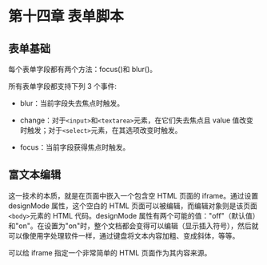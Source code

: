 # 第十四章 表单脚本

## 表单基础

每个表单字段都有两个方法：focus()和 blur()。

所有表单字段都支持下列 3 个事件:

- blur：当前字段失去焦点时触发。

- change：对于`<input>`和`<textarea>`元素，在它们失去焦点且 value 值改变时触发；对于`<select>`元素，在其选项改变时触发。

- focus：当前字段获得焦点时触发。

## 富文本编辑

这一技术的本质，就是在页面中嵌入一个包含空 HTML 页面的 iframe。通过设置 designMode 属性，这个空白的 HTML 页面可以被编辑，而编辑对象则是该页面`<body>`元素的 HTML 代码。designMode 属性有两个可能的值："off"（默认值）和"on"。在设置为"on"时，整个文档都会变得可以编辑（显示插入符号），然后就可以像使用字处理软件一样，通过键盘将文本内容加粗、变成斜体，等等。

可以给 iframe 指定一个非常简单的 HTML 页面作为其内容来源。
